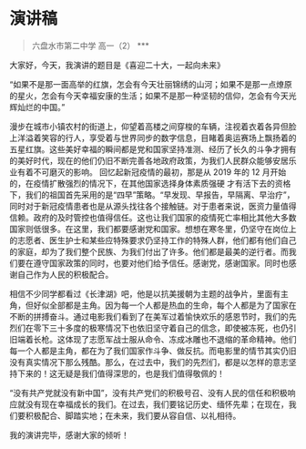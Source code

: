 # 演讲稿

> 六盘水市第二中学 高一（2） \*\*\*

大家好，今天，我演讲的题目是《喜迎二十大，一起向未来》

“如果不是那一面高举的红旗，怎会有今天壮丽锦绣的山河；如果不是那一点燎原的星火，怎会有今天幸福安康的生活；如果不是那一种坚韧的信仰，怎会有今天光辉灿烂的中国。”

漫步在城市小镇农村的街道上，仰望着高楼之间穿梭的车辆，注视着衣着各异但脸上洋溢着笑容的行人，享受着与世界同步的数字信息，目睹着奥运赛场上飘扬着的五星红旗。这些美好幸福的瞬间都是党和国家坚持准测、经历了长久的斗争才拥有的美好时代，现在的他们仍旧不断完善各地政府政策，为我们人民群众能够安居乐业有着不可磨灭的影响。
回忆起新冠疫情的最初，那是从 2019 年的 12 月开始的，在疫情扩散强烈的情况下，在其他国家选择身体素质强硬 才有活下去的资格下，我们的祖国首先采用的是“四早”策略。“早发现、早报告，早隔离、早治疗”，同时对于新冠疫情患者也是从源头找往各个接触链。对于患者来说，医资力量值得信赖。政府的及时管控也值得信任。这也让我们国家的疫情死亡率相比其他大多数国家则低很多。在这里，我们都要感谢党和国家。想想在寒冬里，仍坚守在岗位上的志愿者、医生护士和某些应特殊要求仍坚持工作的特殊人群，他们都有他们自己的家庭，却为了我们整个民族、为我们付出了许多。他们都是最美的逆行者。而我们要在遵守国家政策的同时，也要对他们给予信任。感谢党，感谢国家。同时也感谢自己作为人民的积极配合。

相信不少同学都看过《长津湖》吧，他是以抗美援朝为主题的战争片，里面有主角，但好似全部都是主角。因为每一个人都是热血的生命，每个人都是为了国家在不断的拼搏奋斗。通过电影我们看到了在美军过着愉快欢乐的感恩节时，我们的先烈们在零下三十多度的极寒情况下也依旧坚守着自己的信念，即使被冻死，也仍引旧端着长枪。这体现了志愿军战士服从命令、冻成冰雕也不退缩的革命精神。他们每一个人都是主角，都在为了我们国家作斗争、做反抗。而电影里的情节其实仍旧没有真实情况下那么残酷。那么，在过去中，我们的先烈们，都是以怎样的意志坚持下来的！这无疑是我们值得深思的，也是我们值得敬佩的！

“没有共产党就没有新中国”，没有共产党们的积极号召、没有人民的信任和积极响应就没有现在幸福成长的我们。在过去，我们要铭记历史、缅怀先辈；在现在，我们要积极配合、脚踏实地；在未来，我们要从容自信、以礼相待。

我的演讲完毕，感谢大家的倾听！
